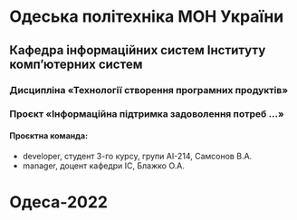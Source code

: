 # Одеська політехніка МОН України
## Кафедра інформаційних систем Інституту комп’ютерних систем
### Дисципліна «Технології створення програмних продуктів»

### Проєкт «Інформаційна підтримка задоволення потреб ...»
#### Проєктна команда:
- developer, студент 3-го курсу, групи AI-214, Самсонов В.А.
- manager, доцент кафедри ІС, Блажко О.А.

# Одеса-2022
